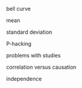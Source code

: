 
bell curve

mean

standard deviation

P-hacking

problems with studies

correlation versus causation

independence